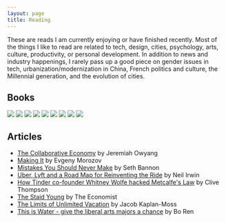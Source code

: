 ```yaml
---
layout: page
title: Reading 
---
```

These are reads I am currently enjoying or have finished recently. Most of the things I like to read are related to tech, design, cities, psychology, arts, culture, productivity, or personal development. In addition to news and industry happenings, I rarely pass up a good piece on gender issues in tech, urbanization/modernization in China, French politics and culture, the Millennial generation, and the evolution of cities.     

## Books
<div id="BookCovers">
	<a href="http://www.goodreads.com/book/show/12609433-the-power-of-habit" target="_blank"><img src="/assets/books/power-of-habit.jpg" class="fade" /></a>
	<a href="http://www.goodreads.com/book/show/16071764-lean-in" target="_blank"><img src="/assets/books/lean-in.jpg" class="fade" /></a>
	<a href="http://www.goodreads.com/book/show/8520610-quiet" target="_blank"><img src="/assets/books/quiet.jpg" class="fade" /></a>
	<a href="http://www.goodreads.com/book/show/10127019-the-lean-startup" target="_blank"><img src="/assets/books/lean-startup.jpeg" class="fade" /></a>
	<a href="http://www.goodreads.com/book/show/6732019-rework" target="_blank"><img src="/assets/books/rework.png" class="fade" /></a>
	<a href="http://www.goodreads.com/book/show/3892688-the-well-grounded-rubyist" target="_blank"><img src="/assets/books/well-grounded-rubyist.jpg" class="fade" /></a>
	<a href="http://www.goodreads.com/book/show/7805.Pale_Fire" target="_blank"><img src="/assets/books/pale-fire.jpg" class="fade" /></a>
	<a href="http://www.goodreads.com/book/show/13260184-the-4-disciplines-of-execution" target="_blank"><img src="/assets/books/4-disciplines-of-execution.jpg" class="fade" /></a>
	<a href="http://www.goodreads.com/book/show/8576838-the-win-without-pitching-manifesto" target="_blank"><img src="/assets/books/win-without-pitching.jpg" class="fade" /></a>
</div>

## Articles 
* <a href="http://www.slideshare.net/Altimeter/the-collaborative-economy" target="_blank">The Collaborative Economy</a> by Jeremiah Owyang
* <a href="http://www.newyorker.com/magazine/2014/01/13/making-it-2" target="_blank">Making It</a> by Evgeny Morozov
* <a href="http://sethbannon.com/mistakes-you-should-never-make" target="_blank">Mistakes You Should Never Make</a> by Seth Bannon
* <a href="http://www.nytimes.com/2014/07/12/upshot/uber-lyft-and-a-road-map-for-reinventing-the-ride.html?smid=tw-nytimes&_r=0" target="_blank">Uber, Lyft and a Road Map for Reinventing the Ride</a> by Neil Irwin
* <a href="https://medium.com/message/how-tinder-co-founder-whitney-wolfe-hacked-metcalfes-law-f607dddbde66" target="_blank">How Tinder co-founder Whitney Wolfe hacked Metcalfe's Law</a> by Clive Thompson
* <a href="http://www.economist.com/news/briefing/21606795-todays-young-people-are-held-be-alienated-unhappy-violent-failures-they-are-proving?fsrc=scn/tw_ec/oh_you_pretty_things" target="_blank">The Staid Young</a> by The Economist
* <a href="http://jacobian.org/writing/unlimited-vacation/" target="_blank">The Limits of Unlimited Vacation</a> by Jacob Kaplan-Moss
* <a href="https://medium.com/@Bosefina/this-is-water-give-the-liberal-arts-majors-a-chance-38acd7635cd" target="_blank">This is Water - give the liberal arts majors a chance</a> by Bo Ren




